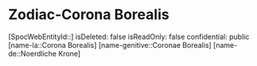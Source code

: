 ﻿---
type: Zodiac
tags:
- astro/Zodiac

---

# Zodiac-Corona Borealis

[SpocWebEntityId::]
isDeleted: false
isReadOnly: false
confidential: public
[name-la::Corona Borealis]
[name-genitive::Coronae Borealis]
[name-de::Noerdliche Krone]
